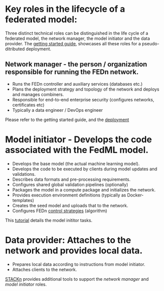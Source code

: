 # Key roles in the lifecycle of a federated model: 

Three distinct technical roles can be distinguished in the life cycle of a federated model, the network manager, the model initiator and the data provider. The [getting started guide](README.md), showcases all these roles for a pseudo-ditributed deployment.  

## Network manager - the person / organization responsible for running the FEDn network. 

- Runs the FEDn controller and auxiliary services (databases etc.)
- Plans the deployment strategy and topology of the network and deploys and manages combiners. 
- Responsible for end-to-end enterprise security (configures networks, certificates etc)
- Typically a data engineer / DevOps engineer

Please refer to the getting started guide, and the [deployment](deployment.md)  

# Model initiator - Develops the code associated with the FedML model. 

- Develops the base model (the actual machine learning model). 
- Develops the code to be executed by clients during model updates and validations.
- Describes data formats and pre-processing requirements.
- Configures shared global validation pipelines (optionally)
- Packages the model in a compute package and initializes the network.
- Provides execution environment definitions (typically as Docker-templates) 
- Creates the seed model and uploads that to the network.  
- Configures FEDn [control strategies](control.md) (algorithm)

This [tutorial](tutorial.md) details the model inititor tasks. 
 
# Data provider: Attaches to the network and provides local data. 

- Prepares local data according to instructions from model initiator. 
- Attaches clients to the network. 

[STACKn](https://github.com/scaleoutsystems/stackn) provides additional tools to support the *network manager* and *model initiator* roles. 

